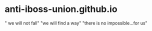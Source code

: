 # anti-iboss-union.github.io
" we will not fall"   "we will find a way"   "there is no impossible...for us"
